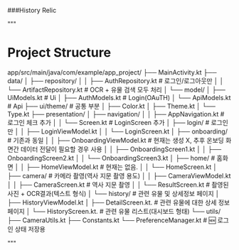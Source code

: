 ###History Relic


"""
# Project Structure

app/src/main/java/com/example/app_project/
├── MainActivity.kt
├── data/
│   ├── repository/
│   │   ├── AuthRepository.kt          # 로그인/로그아웃만
│   │   └── ArtifactRepository.kt      # OCR + 유물 검색 모두 처리
│   └── model/
│       ├── UiModels.kt                    # Ui
│       ├── AuthModels.kt                  # Login(OAuTH)
│       └── ApiModels.kt                   # Api
├── ui/theme/                          # 공통 부분
│   ├── Color.kt
│   ├── Theme.kt
│   └── Type.kt
├── presentation/
│   ├── navigation/
│   │   ├── AppNavigation.kt           #  로그인 체크 추가
│   │   └── Screen.kt                  #  LoginScreen 추가
│   ├── login/                         #  로그인만
│   │   ├── LoginViewModel.kt
│   │   └── LoginScreen.kt
│   ├── onboarding/                    # 기존과 동일
│   │   ├── OnboardingViewModel.kt     # 현재는 생성 X, 추후 온보딩 화면간 데이터 전달이 필요할 경우 사용
│   │   ├── OnboardingScreen1.kt
│   │   ├── OnboardingScreen2.kt
│   │   └── OnboardingScreen3.kt
│   ├── home/                          # 홈화면
│   │   ├── HomeViewModel.kt           # 현재는 없음.
│   │   └── HomeScreen.kt
│   ├── camera/                        # 카메라 촬영(역사 지문 촬영 용도)
│   │   ├── CameraViewModel.kt
│   │   ├── CameraScreen.kt            # 역사 지문 촬영
│   │   └── ResultScreen.kt            # 촬영된 사진 + OCR결과(텍스트 형식)
│   └── history/                       # 관련 유물 및 상세정보 페이지
│       ├── HistoryViewModel.kt
│       ├── DetailScreen.kt.           # 관련 유물에 대한 상세 정보 페이지
│       └── HistoryScreen.kt.          # 관련 유물 리스트(대시보드 형태)
└── utils/
    ├── CameraUtils.kt
    ├── Constants.kt
    └── PreferenceManager.kt           # 🆕 로그인 상태 저장용

"""
